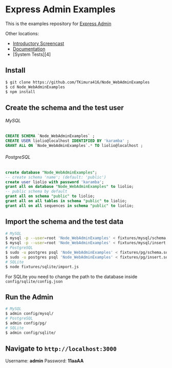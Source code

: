 
# Express Admin Examples

This is the examples repository for [Express Admin][1]

Other locations:
- [Introductory Screencast][2]
- [Documentation][3]
- [System Tests][4]

## Install
```bash
$ git clone https://github.com/TKimura416/Node_WebAdminExamples
$ cd Node_WebAdminExamples
$ npm install
```

## Create the schema and the test user
###### MySQL
```sql
CREATE SCHEMA `Node_WebAdminExamples` ;
CREATE USER liolio@localhost IDENTIFIED BY 'karamba' ;
GRANT ALL ON `Node_WebAdminExamples`.* TO liolio@localhost ;
```
###### PostgreSQL
```sql
create database "Node_WebAdminExamples";
-- create schema 'name'; (default: 'public')
create user liolio with password 'karamba';
grant all on database "Node_WebAdminExamples" to liolio;
-- public schema by default
grant all on schema "public" to liolio;
grant all on all tables in schema "public" to liolio;
grant all on all sequences in schema "public" to liolio;
```


## Import the schema and the test data

```bash
# MySQL
$ mysql -p --user=root 'Node_WebAdminExamples' < fixtures/mysql/schema.sql
$ mysql -p --user=root 'Node_WebAdminExamples' < fixtures/mysql/insert.sql
# PostgreSQL
$ sudo -u postgres psql 'Node_WebAdminExamples' < fixtures/pg/schema.sql
$ sudo -u postgres psql 'Node_WebAdminExamples' < fixtures/pg/insert.sql
# SQLite
$ node fixtures/sqlite/import.js
```
For SQLite you need to change the path to the database inside `config/sqlite/config.json`

## Run the Admin
```bash
# MySQL
$ admin config/mysql/
# PostgreSQL
$ admin config/pg/
# SQLite
$ admin config/sqlite/
```

## Navigate to `http://localhost:3000`
Username: **admin**
Password: **11aaAA**


  [1]: https://github.com/TKimura416/Node_WebAdmin
  [2]: http://www.youtube.com/watch?v=1CdoCB96QNk
  [3]: https://github.com/TKimura416/Node_WebAdminTests
